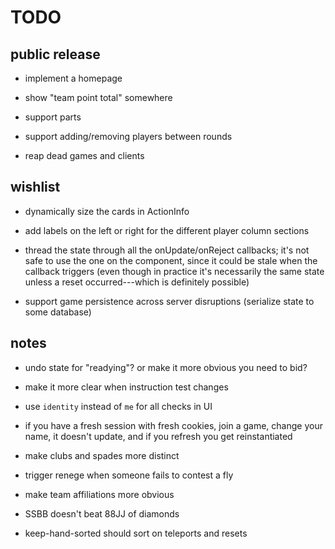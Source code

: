 # TODO

## public release

- implement a homepage

- show "team point total" somewhere

- support parts

- support adding/removing players between rounds

- reap dead games and clients

## wishlist

- dynamically size the cards in ActionInfo

- add labels on the left or right for the different player column sections

- thread the state through all the onUpdate/onReject callbacks; it's not safe
  to use the one on the component, since it could be stale when the callback
  triggers (even though in practice it's necessarily the same state unless a
  reset occurred---which is definitely possible)

- support game persistence across server disruptions (serialize state to some
  database)

## notes

- undo state for "readying"?  or make it more obvious you need to bid?

- make it more clear when instruction test changes

- use `identity` instead of `me` for all checks in UI

- if you have a fresh session with fresh cookies, join a game, change your
  name, it doesn't update, and if you refresh you get reinstantiated

- make clubs and spades more distinct

- trigger renege when someone fails to contest a fly

- make team affiliations more obvious

- SSBB doesn't beat 88JJ of diamonds

- keep-hand-sorted should sort on teleports and resets

